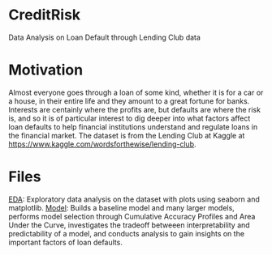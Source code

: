 # CreditRisk
Data Analysis on Loan Default through Lending Club data

# Motivation
Almost everyone goes through a loan of some kind, whether it is for a car or a house, in their entire life and they amount to a great fortune for banks. Interests are centainly where the profits are, but defaults are where the risk is, and so it is of particular interest to dig deeper into what factors affect loan defaults to help financial institutions understand and regulate loans in the financial market. The dataset is from the Lending Club at Kaggle at https://www.kaggle.com/wordsforthewise/lending-club.

# Files
[EDA](EDA.ipynb): Exploratory data analysis on the dataset with plots using seaborn and matplotlib.
[Model](Model.ipynb): Builds a baseline model and many larger models, performs model selection through Cumulative Accuracy Profiles and Area Under the Curve, investigates the tradeoff betweeen interpretability and predictability of a model, and conducts analysis to gain insights on the important factors of loan defaults.
